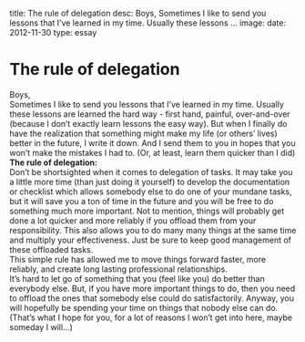 title: The rule of delegation
desc: Boys, Sometimes I like to send you lessons that I’ve learned in my time. Usually these lessons ...
image: 
date: 2012-11-30
type: essay

<h1>The rule of delegation</h1>
<div>Boys,</div>
<div></div>
<div>Sometimes I like to send you lessons that I’ve learned in my time. Usually these lessons are learned the hard way - first hand, painful, over-and-over (because I don’t exactly learn lessons the easy way). But when I finally do have the realization that something might make my life (or others’ lives) better in the future, I write it down. And I send them to you in hopes that you won’t make the mistakes I had to. (Or, at least, learn them quicker than I did)</div>
<div></div>
<div><strong>The rule of delegation:</strong></div>
<div></div>
<div>Don’t be shortsighted when it comes to delegation of tasks. It may take you a little more time (than just doing it yourself) to develop the documentation or checklist which allows somebody else to do one of your mundane tasks, but it will save you a ton of time in the future and you will be free to do something much more important. Not to mention, things will probably get done a lot quicker and more reliably if you offload them from your responsibility. This also allows you to do many many things at the same time and multiply your effectiveness. Just be sure to keep good management of these offloaded tasks.</div>
<div></div>
<div>This simple rule has allowed me to move things forward faster, more reliably, and create long lasting professional relationships. </div>
<div></div>
<div>It’s hard to let go of something that you (feel like you) do better than everybody else. But, if you have more important things to do, then you need to offload the ones that somebody else could do satisfactorily. Anyway, you will hopefully be spending your time on things that nobody else can do. (That’s what I hope for you, for a lot of reasons I won’t get into here, maybe someday I will...) </div>

